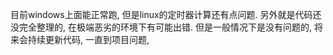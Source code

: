 目前windows上面能正常跑, 但是linux的定时器计算还有点问题.
另外就是代码还没完全整理的, 在极端恶劣的环境下有可能出错. 但是一般情况下是没有问题的, 将来会持续更新代码, 一直到项目问题,

